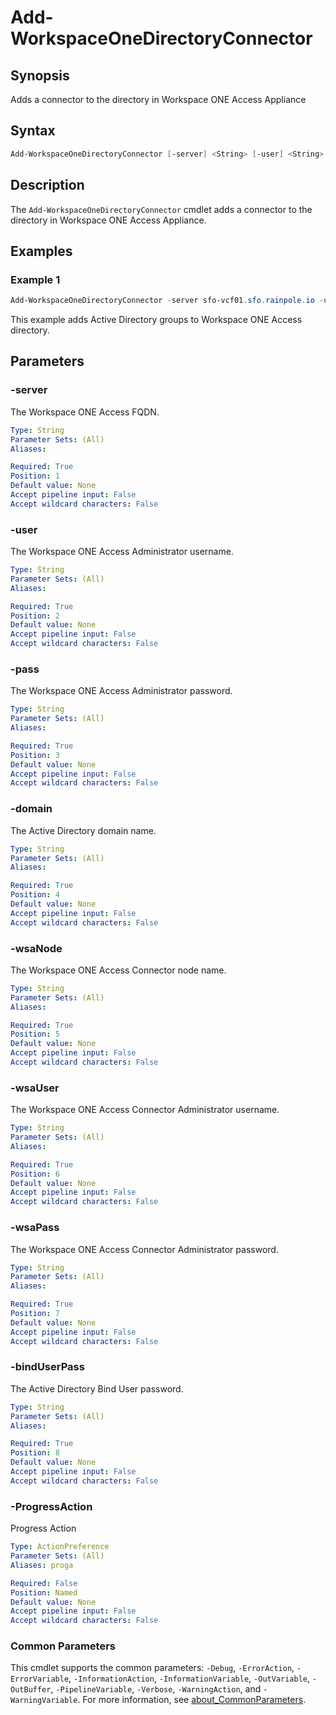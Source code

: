 # Add-WorkspaceOneDirectoryConnector

## Synopsis

Adds a connector to the directory in Workspace ONE Access Appliance

## Syntax

```powershell
Add-WorkspaceOneDirectoryConnector [-server] <String> [-user] <String> [-pass] <String> [-domain] <String> [-wsaNode] <String> [-wsaUser] <String> [-wsaPass] <String> [-bindUserPass] <String> [-ProgressAction <ActionPreference>] [<CommonParameters>]
```

## Description

The `Add-WorkspaceOneDirectoryConnector` cmdlet adds a connector to the directory in Workspace ONE Access Appliance.

## Examples

### Example 1

```powershell
Add-WorkspaceOneDirectoryConnector -server sfo-vcf01.sfo.rainpole.io -user administrator@vsphere.local -pass VMw@re1! -domain sfo.rainpole.io -wsaNode xint-wsa01b.rainpole.io -wsaUser admin -wsaPass VMw@re1! -bindUserPass VMw@re1!
```

This example adds Active Directory groups to Workspace ONE Access directory.

## Parameters

### -server

The Workspace ONE Access FQDN.

```yaml
Type: String
Parameter Sets: (All)
Aliases:

Required: True
Position: 1
Default value: None
Accept pipeline input: False
Accept wildcard characters: False
```

### -user

The Workspace ONE Access Administrator username.

```yaml
Type: String
Parameter Sets: (All)
Aliases:

Required: True
Position: 2
Default value: None
Accept pipeline input: False
Accept wildcard characters: False
```

### -pass

The Workspace ONE Access Administrator password.

```yaml
Type: String
Parameter Sets: (All)
Aliases:

Required: True
Position: 3
Default value: None
Accept pipeline input: False
Accept wildcard characters: False
```

### -domain

The Active Directory domain name.

```yaml
Type: String
Parameter Sets: (All)
Aliases:

Required: True
Position: 4
Default value: None
Accept pipeline input: False
Accept wildcard characters: False
```

### -wsaNode

The Workspace ONE Access Connector node name.

```yaml
Type: String
Parameter Sets: (All)
Aliases:

Required: True
Position: 5
Default value: None
Accept pipeline input: False
Accept wildcard characters: False
```

### -wsaUser

The Workspace ONE Access Connector Administrator username.

```yaml
Type: String
Parameter Sets: (All)
Aliases:

Required: True
Position: 6
Default value: None
Accept pipeline input: False
Accept wildcard characters: False
```

### -wsaPass

The Workspace ONE Access Connector Administrator password.

```yaml
Type: String
Parameter Sets: (All)
Aliases:

Required: True
Position: 7
Default value: None
Accept pipeline input: False
Accept wildcard characters: False
```

### -bindUserPass

The Active Directory Bind User password.

```yaml
Type: String
Parameter Sets: (All)
Aliases:

Required: True
Position: 8
Default value: None
Accept pipeline input: False
Accept wildcard characters: False
```

### -ProgressAction

Progress Action

```yaml
Type: ActionPreference
Parameter Sets: (All)
Aliases: proga

Required: False
Position: Named
Default value: None
Accept pipeline input: False
Accept wildcard characters: False
```

### Common Parameters

This cmdlet supports the common parameters: `-Debug`, `-ErrorAction`, `-ErrorVariable`, `-InformationAction`, `-InformationVariable`, `-OutVariable`, `-OutBuffer`, `-PipelineVariable`, `-Verbose`, `-WarningAction`, and `-WarningVariable`. For more information, see [about_CommonParameters](http://go.microsoft.com/fwlink/?LinkID=113216).
